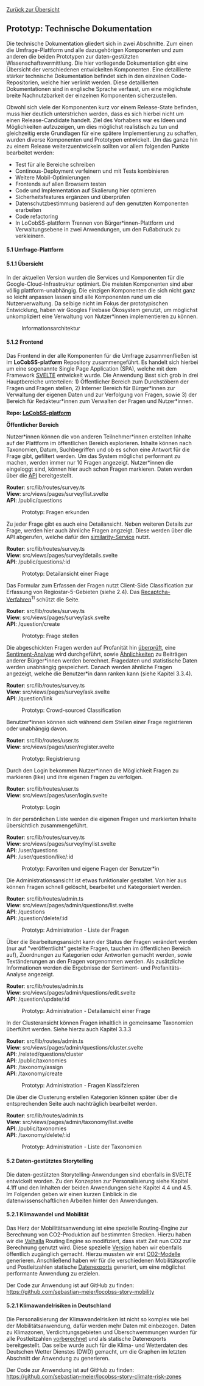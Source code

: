 <div class="print-hide">
<a href="../HTML.html">Zurück zur Übersicht</a>
</div>

## Prototyp: Technische Dokumentation

Die technische Dokumentation gliedert sich in zwei Abschnitte. Zum einen die Umfrage-Plattform und alle dazugehörigen Komponenten und zum anderen die beiden Prototypen zur daten-gestützten Wissenschaftsvermittlung. Die hier vorliegende Dokumentation gibt eine Übersicht der verschiedenen entwickelten Komponenten. Eine detaillierte stärker technische Dokumentation befindet sich in den einzelnen Code-Repositorien, welche hier verlinkt werden. Diese detaillierten Dokumentationen sind in englische Sprache verfasst, um eine möglichste breite Nachnutzbarkeit der einzelnen Komponenten sicherzustellen.

Obwohl sich viele der Komponenten kurz vor einem Release-State befinden, muss hier deutlich unterstrichen werden, dass es sich hierbei nicht um einen Release-Candidate handelt. Ziel des Vorhabens war es Ideen und Möglichkeiten aufzuzeigen, um dies möglichst realistisch zu tun und gleichzeitig erste Grundlagen für eine spätere Implementierung zu schaffen, wurden diverse Komponenten und Prototypen entwickelt. Um das ganze hin zu einem Release weiterzuentwickeln sollten vor allem folgenden Punkte bearbeitet werden:

- Test für alle Bereiche schreiben
- Continous-Deployment verfeinern und mit Tests kombinieren
- Weitere Mobil-Optimierungen
- Frontends auf allen Browsern testen
- Code und Implementation auf Skalierung hier optmieren
- Sicherheitsfeatures ergänzen und überprüfen
- Datenschutzbestimmung basierend auf den genutzten Komponenten erarbeiten
- Code refactoring
- In LoCobSS-plattform Trennen von Bürger\*innen-Plattform und Verwaltungsebene in zwei Anwendungen, um den Fußabdruck zu verkleinern. 

#### 5.1 Umfrage-Plattform

#### 5.1.1 Übersicht

In der aktuellen Version wurden die Services und Komponenten für die Google-Cloud-Infrastruktur optimiert. Die meisten Komponenten sind aber völlig plattform-unabhängig. Die einzigen Komponenten die sich nicht ganz so leicht anpassen lassen sind alle Komponenten rund um die Nutzerverwaltung. Da selbige nicht im Fokus der prototypischen Entwicklung, haben wir Googles Firebase Ökosystem genutzt, um möglichst unkompliziert eine Verwaltung von Nutzer\*innen implementieren zu können.

<figure>
<figcaption>Informationsarchitektur</figcaption>
<center><img src="https://sebastian-meier.github.io/LoCobSS-documentation/assets/images/architecture.png" alt="" /></center>
</figure>

#### 5.1.2 Frontend

Das Frontend in der alle Komponenten für die Umfrage zusammenfließen ist im **LoCobSS-platform** Repository zusammengeführt. Es handelt sich hierbei um eine sogenannte Single Page Application (SPA), welche mit dem Framework [SVELTE](https://svelte.dev/)<sup class="print"></sup> entwickelt wurde. Die Anwendung lässt sich grob in drei Hauptbereiche unterteilen: 1) Öffentlicher Bereich zum Durchstöbern der Fragen und Fragen stellen, 2) Interner Bereich für Bürger\*innen zur Verwaltung der eigenen Daten und zur Verfolgung von Fragen, sowie 3) der Bereich für Redakteur\*innen zum Verwalten der Fragen und Nutzer\*innen.

**Repo: [LoCobSS-platform](https://www.github.com/sebastian-meier/LoCobSS-platform)<sup class="print"></sup>**

**Öffentlicher Bereich**

Nutzer\*innen können die von anderen Teilnehmer\*innen erstellten Inhalte auf der Plattform im öffentlichen Bereich explorieren. Inhalte können nach Taxonomien, Datum, Suchbegriffen und ob es schon eine Antwort für die Frage gibt, gefiltert werden. Um das System möglichst performant zu machen, werden immer nur 10 Fragen angezeigt. Nutzer\*innen die eingeloggt sind, können hier auch schon Fragen markieren. Daten werden über die [API](https://www.github.com/sebastian-meier/LoCobSS-api)<sup class="print"></sup> bereitgestellt.

**Router**: src/lib/routes/survey.ts<br />
**View**: src/views/pages/survey/list.svelte<br />
**API**: /public/questions

<figure>
<figcaption>Prototyp: Fragen erkunden</figcaption>
<center><img src="https://sebastian-meier.github.io/LoCobSS-documentation/assets/images/prototype/survey_list.png" alt="" /></center>
</figure>

Zu jeder Frage gibt es auch eine Detailansicht. Neben weiteren Details zur Frage, werden hier auch ähnliche Fragen angzeigt. Diese werden über die API abgerufen, welche dafür den [similarity-Service](https://www.github.com/sebastian-meier/LoCobSS-similarity)<sup class="print"></sup> nutzt.

**Router**: src/lib/routes/survey.ts<br />
**View**: src/views/pages/survey/details.svelte<br />
**API**: /public/questions/:id

<figure>
<figcaption>Prototyp: Detailansicht einer Frage</figcaption>
<center><img src="https://sebastian-meier.github.io/LoCobSS-documentation/assets/images/prototype/survey_detail.png" alt="" /></center>
</figure>

<div class="page-break"></div>

Das Formular zum Erfassen der Fragen nutzt Client-Side Classification zur Erfassung von Regiostar-5-Gebieten (siehe 2.4). Das [Recaptcha-Verfahren](https://developers.google.com/recaptcha/docs/display)<sup class="print ignore">11</sup> schützt die Seite.

**Router**: src/lib/routes/survey.ts <br />
**View**: src/views/pages/survey/ask.svelte<br />
**API**: /question/create

<figure>
<figcaption>Prototyp: Frage stellen</figcaption>
<center><img src="https://sebastian-meier.github.io/LoCobSS-documentation/assets/images/prototype/survey_ask.png" alt="" /></center>
</figure>

<div class="page-break"></div>

Die abgeschickten Fragen werden auf Profanität hin [überprüft](https://www.github.com/sebastian-meier/LoCobSS-text-profanity)<sup class="print"></sup>, eine [Sentiment-Analyse](https://www.github.com/sebastian-meier/LoCobSS-text-sentiment)<sup class="print"></sup> wird durchgeführt, sowie [Ähnlichkeiten](https://www.github.com/sebastian-meier/LoCobSS-similarity)<sup class="print"></sup> zu Beiträgen anderer Bürger\*innen werden berechnet. Fragedaten und statistische Daten werden unabhängig gespeichert. Danach werden ähnliche Fragen angezeigt, welche die Benutzer\*in dann ranken kann (siehe Kapitel 3.3.4).

**Router**: src/lib/routes/survey.ts<br />
**View**: src/views/pages/survey/ask.svelte<br />
**API**: /question/link

<figure>
<figcaption>Prototyp: Crowd-sourced Classification</figcaption>
<center><img src="https://sebastian-meier.github.io/LoCobSS-documentation/assets/images/prototype/survey_crowd.png" alt="" /></center>
</figure>

<div class="page-break"></div>

Benutzer\*innen können sich während dem Stellen einer Frage registrieren oder unabhängig davon.

**Router**: src/lib/routes/user.ts<br />
**View**: src/views/pages/user/register.svelte

<figure>
<figcaption>Prototyp: Registrierung</figcaption>
<center><img src="https://sebastian-meier.github.io/LoCobSS-documentation/assets/images/prototype/user_register.png" alt="" /></center>
</figure>

<div class="page-break"></div>

Durch den Login bekommen Nutzer\*innen die Möglichkeit Fragen zu markieren (like) und ihre eigenen Fragen zu verfolgen.

**Router**: src/lib/routes/user.ts <br />
**View**: src/views/pages/user/login.svelte

<figure>
<figcaption>Prototyp: Login</figcaption>
<center><img src="https://sebastian-meier.github.io/LoCobSS-documentation/assets/images/prototype/user_login.png" alt="" /></center>
</figure>

<!-- <div class="page-break"></div>

**Router**: src/lib/routes/user.ts <br />
**View**: src/views/pages/user/view.svelte

<figure>
<figcaption>Prototyp: Benutzer-Account</figcaption>
<center><img src="https://sebastian-meier.github.io/LoCobSS-documentation/assets/images/prototype/user_welcome.png" alt="" /></center>
</figure> -->

<div class="page-break"></div>

In der persönlichen Liste werden die eigenen Fragen und markierten Inhalte übersichtlich zusammengeführt.

**Router**: src/lib/routes/survey.ts <br />
**View**: src/views/pages/survey/mylist.svelte<br />
**API**: /user/questions<br />
**API**: /user/question/like/:id

<figure>
<figcaption>Prototyp: Favoriten und eigene Fragen der Benutzer*in</figcaption>
<center><img src="https://sebastian-meier.github.io/LoCobSS-documentation/assets/images/prototype/user_list.png" alt="" /></center>
</figure>

<div class="page-break"></div>

Die Administrationsansicht ist etwas funktionaler gestaltet. Von hier aus können Fragen schnell gelöscht, bearbeitet und Kategorisiert werden.

**Router**: src/lib/routes/admin.ts<br />
**View**: src/views/pages/admin/questions/list.svelte<br />
**API**: /questions<br />
**API**: /question/delete/:id

<figure>
<figcaption>Prototyp: Administration - Liste der Fragen</figcaption>
<center><img src="https://sebastian-meier.github.io/LoCobSS-documentation/assets/images/prototype/questions_list.png" alt="" /></center>
</figure>

<div class="page-break"></div>

Über die Bearbeitungsansicht kann der Status der Fragen verändert werden (nur auf "veröffentlicht" gestellte Fragen, tauchen im öffentlichen Bereich auf), Zuordnungen zu Kategorien oder Antworten gemacht werden, sowie Textänderungen an den Fragen vorgenommen werden. Als zusätzliche Informationen werden die Ergebnisse der Sentiment- und Profanitäts-Analyse angezeigt.

**Router**: src/lib/routes/admin.ts <br />
**View**: src/views/pages/admin/questions/edit.svelte<br />
**API**: /question/update/:id

<figure>
<figcaption>Prototyp: Administration - Detailansicht einer Frage</figcaption>
<center><img src="https://sebastian-meier.github.io/LoCobSS-documentation/assets/images/prototype/questions_edit.png" alt="" /></center>
</figure>

<div class="page-break"></div>

In der Clusteransicht können Fragen inhaltlich in gemeinsame Taxonomien überführt werden. Siehe hierzu auch Kapitel 3.3.3

**Router**: src/lib/routes/admin.ts<br />
**View**: src/views/pages/admin/questions/cluster.svelte<br />
**API**: /related/questions/cluster<br />
**API**: /public/taxonomies<br />
**API**: /taxonomy/assign<br />
**API**: /taxonomy/create

<figure>
<figcaption>Prototyp: Administration - Fragen Klassifzieren</figcaption>
<center><img src="https://sebastian-meier.github.io/LoCobSS-documentation/assets/images/prototype/questions_cluster.png" alt="" /></center>
</figure>

<div class="page-break"></div>

Die über die Clusterung erstellen Kategorien können später über die entsprechenden Seite auch nachträglich bearbeitet werden.

**Router**: src/lib/routes/admin.ts<br />
**View**: src/views/pages/admin/taxonomy/list.svelte<br />
**API**: /public/taxonomies<br />
**API**: /taxonomy/delete/:id

<figure>
<figcaption>Prototyp: Administration - Liste der Taxonomien</figcaption>
<center><img src="https://sebastian-meier.github.io/LoCobSS-documentation/assets/images/prototype/taxonomy_list.png" alt="" /></center>
</figure>

<!-- **Router**: src/lib/routes/admin.ts<br />
**View**: src/views/pages/admin/taxonomy/edit.svelte<br />
**API**: /taxonomy/edit/:id

<figure>
<figcaption>Prototyp: Administration - Taxonomie bearbeiten</figcaption>
<center><img src="https://sebastian-meier.github.io/LoCobSS-documentation/assets/images/prototype/taxonomy_edit.png" alt="" /></center>
</figure> -->

<div class="page-break"></div>

#### 5.2 Daten-gestütztes Storytelling

Die daten-gestützten Storytelling-Anwendungen sind ebenfalls in SVELTE entwickelt worden. Zu den Konzepten zur Personalisierung siehe Kapitel 4.1ff und den Inhalten der beiden Anwendungen siehe Kapitel 4.4 und 4.5. Im Folgenden geben wir einen kurzen Einblick in die datenwissenschaftlichen Arbeiten hinter den Anwendungen.

#### 5.2.1 Klimawandel und Mobilität

Das Herz der Mobilitätsanwendung ist eine spezielle Routing-Engine zur Berechnung von CO2-Produktion auf bestimmten Strecken. Hierzu haben wir die [Valhalla](https://github.com/valhalla/valhalla)<sup class="print"></sup> Routing Engine so modifiziert, dass statt Zeit nun CO2 zur Berechnung genutzt wird. Diese spezielle [Version](https://github.com/sebastian-meier/valhalla/tree/co2)<sup class="print"></sup> haben wir ebenfalls öffentlich zugänglich gemacht. Hierzu mussten wir erst [CO2-Modelle](https://github.com/sebastian-meier/valhalla-co2) generieren. Anschließend haben wir für die verschiedenen Mobilitätsprofile und Postleitzahlen statische [Datenexports](https://www.github.com/sebastian-meier/LoCobSS-co2-data)<sup class="print"></sup> generiert, um eine möglichst performante Anwendung zu erzielen.

Der Code zur Anwendung ist auf GitHub zu finden: https://github.com/sebastian-meier/locobss-story-mobility

#### 5.2.1 Klimawandelrisiken in Deutschland

Die Personalisierung der Klimawandelrisiken ist nicht so komplex wie bei der Mobilitätsanwendung, dafür werden mehr Daten mit einbezogen. Daten zu Klimazonen, Verdichtungsgebieten und Überschwemmungen wurden für alle Postleitzahlen [vorberechnet](https://www.github.com/sebastian-meier/LoCobSS-dwd-transform)<sup class="print"></sup> und als statische Datenexports bereitgestellt. Das selbe wurde auch für die Klima- und Wetterdaten des Deutschen Wetter Dienstes (DWD) gemacht, um die Graphen im letzten Abschnitt der Anwendung zu generieren.

Der Code zur Anwendung ist auf GitHub zu finden: https://github.com/sebastian-meier/locobss-story-climate-risk-zones
